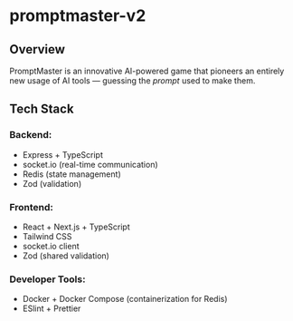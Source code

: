 # promptmaster-v2

## Overview
PromptMaster is an innovative AI-powered game that pioneers an entirely new usage of AI tools — guessing the *prompt* used to make them.

## Tech Stack
### Backend:
- Express + TypeScript
- socket.io (real-time communication)
- Redis (state management)
- Zod (validation)

### Frontend:
- React + Next.js + TypeScript
- Tailwind CSS
- socket.io client
- Zod (shared validation)

### Developer Tools:
- Docker + Docker Compose (containerization for Redis)
- ESlint + Prettier
